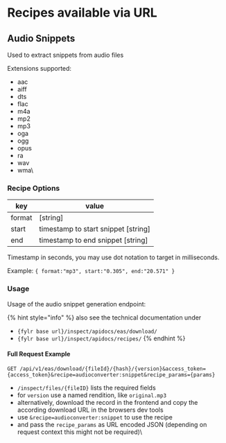 # Recipes available via URL

## Audio Snippets

Used to extract snippets from audio files

Extensions supported:

* aac
* aiff
* dts
* flac
* m4a
* mp2
* mp3
* oga
* ogg
* opus
* ra
* wav
* wma\


### Recipe Options

| key    | value                                |
| ------ | ------------------------------------ |
| format | \[string]                            |
| start  | timestamp to start snippet \[string] |
| end    | timestamp to end snippet \[string]   |

Timestamp in seconds, you may use dot notation to target in milliseconds.

Example:  `{ format:"mp3", start:"0.305", end:"20.571" }`

### Usage

Usage of the audio snippet generation endpoint:

{% hint style="info" %}
also see the technical documentation under&#x20;

* `{fylr base url}/inspect/apidocs/eas/download/`
* `{fylr base url}/inspect/apidocs/recipes/`
{% endhint %}

#### Full Request Example

`GET /api/v1/eas/download/{fileId}/{hash}/{version}&access_token={access_token}&recipe=audioconverter:snippet&recipe_params={params}`&#x20;

* `/inspect/files/{fileID}`  lists the required fields
* for `version` use a named rendition, like `original.mp3` &#x20;
* alternatively, download the record in the frontend and copy the according download URL in the browsers dev tools
* use `&recipe=audioconverter:snippet`  to use the recipe
* and pass the `recipe_params` as URL encoded JSON (depending on request context this might not be required)\
